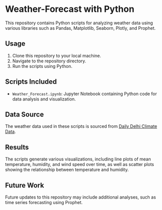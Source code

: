 # Weather-Forecast with Python

This repository contains Python scripts for analyzing weather data using various libraries such as Pandas, Matplotlib, Seaborn, Plotly, and Prophet.

## Usage

1. Clone this repository to your local machine.
2. Navigate to the repository directory.
3. Run the scripts using Python.

## Scripts Included

- `Weather_Forecast.ipynb`: Jupyter Notebook containing Python code for data analysis and visualization.
## Data Source

The weather data used in these scripts is sourced from [Daily Delhi Climate Data](https://www.kaggle.com/sumanthvrao/daily-climate-time-series-data).

## Results

The scripts generate various visualizations, including line plots of mean temperature, humidity, and wind speed over time, as well as scatter plots showing the relationship between temperature and humidity.

## Future Work

Future updates to this repository may include additional analyses, such as time series forecasting using Prophet.
